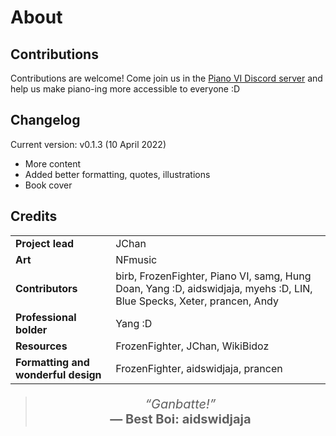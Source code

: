 # About

## Contributions

Contributions are welcome! Come join us in the [Piano VI Discord server](https://discord.gg/rEx9Vr662z) and help us make piano-ing more accessible to everyone :D

## Changelog

Current version: v0.1.3 (10 April 2022)

- More content
- Added better formatting, quotes, illustrations
- Book cover

## Credits

|                                     |                                                                                 |
|-------------------------------------|---------------------------------------------------------------------------------|
| **Project lead**                    | JChan                                                                           |
| **Art**                             | NFmusic                                                                         |
| **Contributors**                   | birb, FrozenFighter, Piano VI, samg, Hung Doan, Yang :D, aidswidjaja, myehs :D, LIN, Blue Specks, Xeter, prancen, Andy |
| **Professional bolder**             | Yang :D                                                                         |
| **Resources**                       | FrozenFighter, JChan, WikiBidoz                                                 |
| **Formatting and wonderful design** | FrozenFighter, aidswidjaja, prancen                                             |

<blockquote>
<center>
	<p style='font-size: 20px'><span style="font-style: italic">“Ganbatte!”</span><br><strong>― Best Boi: aidswidjaja</strong>
</center>
</blockquote>
